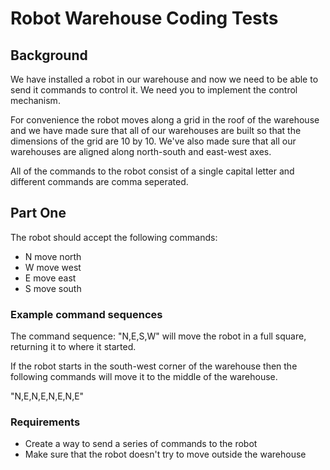 # Robot Warehouse Coding Tests

## Background

We have installed a robot in our warehouse and now we need to be able to send it
commands to control it. We need you to implement the control mechanism.

For convenience the robot moves along a grid in the roof of the warehouse and we
have made sure that all of our warehouses are built so that the dimensions of
the grid are 10 by 10. We've also made sure that all our warehouses are aligned
along north-south and east-west axes.

All of the commands to the robot consist of a single capital letter and
different commands are comma seperated.

## Part One

The robot should accept the following commands:

- N move north
- W move west
- E move east
- S move south

### Example command sequences

The command sequence: "N,E,S,W" will move the robot in a full square, returning
it to where it started.

If the robot starts in the south-west corner of the warehouse then the following
commands will move it to the middle of the warehouse.

"N,E,N,E,N,E,N,E"

### Requirements

- Create a way to send a series of commands to the robot
- Make sure that the robot doesn't try to move outside the warehouse
